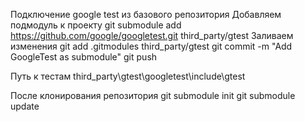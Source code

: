 Подключение google test из базового репозитория
Добавляем подмодуль к проекту
git submodule add https://github.com/google/googletest.git third_party/gtest
Заливаем изменения
git add .gitmodules third_party/gtest
git commit -m "Add GoogleTest as submodule"
git push

Путь к тестам
third_party\gtest\googletest\include\gtest

После клонирования репозитория
git submodule init
git submodule update
